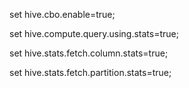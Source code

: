 set hive.cbo.enable=true;

set hive.compute.query.using.stats=true;

set hive.stats.fetch.column.stats=true;

set hive.stats.fetch.partition.stats=true;

